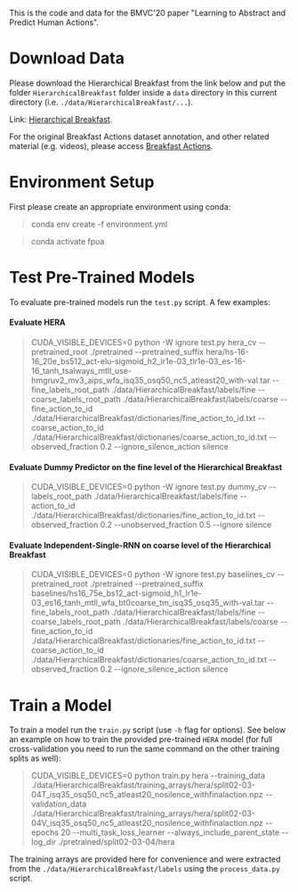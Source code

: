 This is the code and data for the BMVC'20 paper "Learning to Abstract and Predict Human Actions".

# Download Data
Please download the Hierarchical Breakfast from the link below and put the folder `HierarchicalBreakfast` folder 
inside a `data` directory in this current directory (i.e. `./data/HierarchicalBreakfast/...`).

Link: [Hierarchical Breakfast](https://bit.ly/3g37Wvx).

For the original Breakfast Actions dataset annotation, and other related material (e.g. videos), please access 
[Breakfast Actions](https://serre-lab.clps.brown.edu/resource/breakfast-actions-dataset/).

# Environment Setup
First please create an appropriate environment using conda: 

> conda env create -f environment.yml

> conda activate fpua

# Test Pre-Trained Models
To evaluate pre-trained models run the `test.py` script.
A few examples:

#### Evaluate HERA
> CUDA_VISIBLE_DEVICES=0 python -W ignore test.py hera_cv --pretrained_root ./pretrained 
>--pretrained_suffix hera/hs-16-16_20e_bs512_act-elu-sigmoid_h2_lr1e-03_tlr1e-03_es-16-16_tanh_tsalways_mtll_use-hmgruv2_mv3_aips_wfa_isq35_osq50_nc5_atleast20_with-val.tar 
>--fine_labels_root_path ./data/HierarchicalBreakfast/labels/fine 
>--coarse_labels_root_path ./data/HierarchicalBreakfast/labels/coarse 
>--fine_action_to_id ./data/HierarchicalBreakfast/dictionaries/fine_action_to_id.txt 
>--coarse_action_to_id ./data/HierarchicalBreakfast/dictionaries/coarse_action_to_id.txt 
>--observed_fraction 0.2 --ignore_silence_action silence

#### Evaluate Dummy Predictor on the fine level of the Hierarchical Breakfast
> CUDA_VISIBLE_DEVICES=0 python -W ignore test.py dummy_cv --labels_root_path ./data/HierarchicalBreakfast/labels/fine 
>--action_to_id ./data/HierarchicalBreakfast/dictionaries/fine_action_to_id.txt 
>--observed_fraction 0.2 --unobserved_fraction 0.5 --ignore silence

#### Evaluate Independent-Single-RNN on coarse level of the Hierarchical Breakfast
> CUDA_VISIBLE_DEVICES=0 python -W ignore test.py baselines_cv --pretrained_root ./pretrained 
>--pretrained_suffix baselines/hs16_75e_bs12_act-sigmoid_h1_lr1e-03_es16_tanh_mtll_wfa_bt0coarse_tm_isq35_osq35_with-val.tar 
>--fine_labels_root_path ./data/HierarchicalBreakfast/labels/fine 
>--coarse_labels_root_path ./data/HierarchicalBreakfast/labels/coarse 
>--fine_action_to_id ./data/HierarchicalBreakfast/dictionaries/fine_action_to_id.txt 
>--coarse_action_to_id ./data/HierarchicalBreakfast/dictionaries/coarse_action_to_id.txt 
>--observed_fraction 0.2 --ignore_silence_action silence


# Train a Model
To train a model run the `train.py` script (use `-h` flag for options). See below an example on how to train the provided 
pre-trained `HERA` model (for full cross-validation you need to run the same command on the other training splits as well):

> CUDA_VISIBLE_DEVICES=0 python train.py hera --training_data ./data/HierarchicalBreakfast/training_arrays/hera/split02-03-04T_isq35_osq50_nc5_atleast20_nosilence_withfinalaction.npz 
>--validation_data ./data/HierarchicalBreakfast/training_arrays/hera/split02-03-04V_isq35_osq50_nc5_atleast20_nosilence_withfinalaction.npz 
>--epochs 20 --multi_task_loss_learner --always_include_parent_state --log_dir ./pretrained/split02-03-04/hera

The training arrays are provided here for convenience and were extracted from the `./data/HierarchicalBreakfast/labels` 
using the `process_data.py` script.
